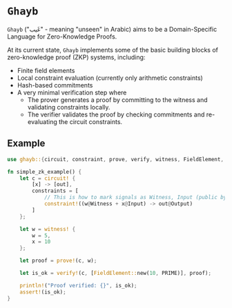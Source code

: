 # `Ghayb`

`Ghayb` ("غَيب" - meaning "unseen" in Arabic) aims to be a Domain-Specific Language for Zero-Knowledge Proofs.

At its current state, `Ghayb` implements some of the basic building blocks of zero-knowledge proof (ZKP) systems, including:

- Finite field elements
- Local constraint evaluation (currently only arithmetic constraints)
- Hash-based commitments
- A very minimal verification step where
  - The prover generates a proof by committing to the witness and validating constraints locally.
  - The verifier validates the proof by checking commitments and re-evaluating the circuit constraints.

## Example

```rust
use ghayb::{circuit, constraint, prove, verify, witness, FieldElement, PRIME};

fn simple_zk_example() {
    let c = circuit! {
        [x] -> [out],
        constraints = [
            // This is how to mark signals as Witness, Input (public by default), or Output
            constraint!((w@Witness + x@Input) -> out@Output)
        ]
    };

    let w = witness! {
        w = 5,
        x = 10
    };

    let proof = prove!(c, w);

    let is_ok = verify!(c, [FieldElement::new(10, PRIME)], proof);

    println!("Proof verified: {}", is_ok);
    assert!(is_ok);
}
```
